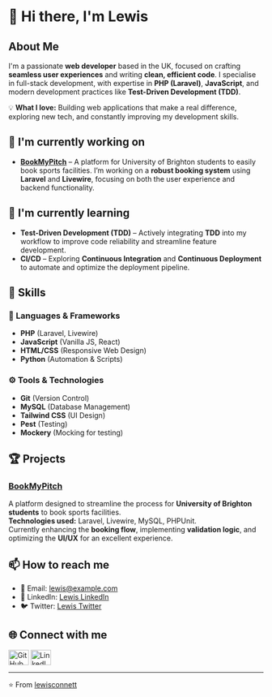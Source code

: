 # 👋 Hi there, I'm Lewis

## About Me
I'm a passionate **web developer** based in the UK, focused on crafting **seamless user experiences** and writing **clean, efficient code**. I specialise in full-stack development, with expertise in **PHP (Laravel)**, **JavaScript**, and modern development practices like **Test-Driven Development (TDD)**.

💡 **What I love:** Building web applications that make a real difference, exploring new tech, and constantly improving my development skills.

## 🔭 I'm currently working on
- **[BookMyPitch](#)** – A platform for University of Brighton students to easily book sports facilities. I’m working on a **robust booking system** using **Laravel** and **Livewire**, focusing on both the user experience and backend functionality.

## 🌱 I'm currently learning
- **Test-Driven Development (TDD)** – Actively integrating **TDD** into my workflow to improve code reliability and streamline feature development.
- **CI/CD** – Exploring **Continuous Integration** and **Continuous Deployment** to automate and optimize the deployment pipeline.

## 💼 Skills
### 🔧 Languages & Frameworks
- **PHP** (Laravel, Livewire)
- **JavaScript** (Vanilla JS, React)
- **HTML/CSS** (Responsive Web Design)
- **Python** (Automation & Scripts)

### ⚙️ Tools & Technologies
- **Git** (Version Control)
- **MySQL** (Database Management)
- **Tailwind CSS** (UI Design)
- **Pest** (Testing)
- **Mockery** (Mocking for testing)

## 🏆 Projects
### [BookMyPitch](#)
A platform designed to streamline the process for **University of Brighton students** to book sports facilities.  
**Technologies used:** Laravel, Livewire, MySQL, PHPUnit.  
Currently enhancing the **booking flow**, implementing **validation logic**, and optimizing the **UI/UX** for an excellent experience.

## 📫 How to reach me
- 📧 Email: [lewis@example.com](mailto:lewis@example.com)
- 🔗 LinkedIn: [Lewis LinkedIn](https://www.linkedin.com/in/lewis)
- 🐦 Twitter: [Lewis Twitter](https://twitter.com/lewis)

## 🌐 Connect with me
<p align="left">
  <a href="https://github.com/lewisconnett" target="blank"><img align="center" src="https://github.com/favicon.ico" alt="GitHub" height="30" width="40" /></a>
  <a href="https://www.linkedin.com/in/lewis" target="blank"><img align="center" src="https://upload.wikimedia.org/wikipedia/commons/0/01/LinkedIn_Logo_2023.svg" alt="LinkedIn" height="30" width="40" /></a>
</p>

---

⭐️ From [lewisconnett](https://github.com/lewisconnett)
